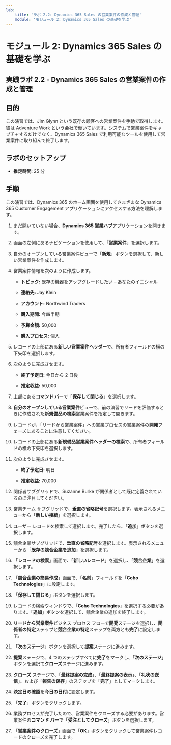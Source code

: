 ```yaml
---
lab:
    title: 'ラボ 2.2: Dynamics 365 Sales の営業案件の作成と管理'
    module: 'モジュール 2: Dynamics 365 Sales の基礎を学ぶ'
---
```


モジュール 2: Dynamics 365 Sales の基礎を学ぶ
========================

## 実践ラボ 2.2 - Dynamics 365 Sales の営業案件の作成と管理 

## 目的

この演習では、Jim Glynn という既存の顧客への営業案件を手動で取得します。彼は Adventure Work という会社で働いています。システムで営業案件をキャプチャするだけでなく、Dynamics 365 Sales で利用可能なツールを使用して営業案件に取り組んで終了します。


## ラボのセットアップ

  - **推定時間**: 25 分

## 手順

この演習では、Dynamics 365 のホーム画面を使用してさまざまな Dynamics 365 Customer Engagement アプリケーションにアクセスする方法を理解します。 

1. まだ開いていない場合、**Dynamics 365 営業ハブ**アプリケーションを開きます。 

2. 画面の左側にあるナビゲーションを使用して、「**営業案件**」を選択します。 

3. 自分のオープンしている営業案件ビューで「**新規**」ボタンを選択して、新しい営業案件を作成します。

4. 営業案件情報を次のように作成します。

	- **トピック:** 既存の機器をアップグレードしたい – あなたのイニシャル

	- **連絡先:** Jay Klein

	- **アカウント:** Northwind Traders

	- **購入期間:** 今四半期

	- **予算金額:** 50,000

	- **購入プロセス:** 個人

5. レコードの上部にある**新しい営業案件ヘッダー**で、所有者フィールドの横の下矢印を選択します。 

6. 次のように完成させます。

	- **終了予定日:** 今日から 2 日後

	- **推定収益:** 50,000

7. 上部にある**コマンド バー**で「**保存して閉じる**」を選択します。 

8. **自分のオープンしている営業案件**ビューで、前の演習でリードを評価するときに作成された**新規備品の検索**営業案件を指定して開きます。 

9. レコードが、「リードから営業案件」への営業プロセスの営業案件の**開発**フェーズにあることに注意してください。 

10. レコードの上部にある**新規備品営業案件ヘッダーの検索**で、所有者フィールドの横の下矢印を選択します。 

11. 次のように完成させます。

	- **終了予定日:** 明日

	- **推定収益:** 70,000

12. 関係者サブグリッドで、Suzanne Burke が関係者として既に定義されているのに注目してください。 

13. 営業チーム サブグリッドで、**垂直の省略記号**を選択します。表示されるメニューから「**新しい接続**」を選択します。 

14. ユーザー レコードを検索して選択します。完了したら、「**追加**」ボタンを選択します。 

15. 競合企業サブグリッドで、**垂直の省略記号**を選択します。表示されるメニューから「**既存の競合企業を追加**」を選択します。 

16. 「**レコードの検索**」画面で、「**新しいレコード**」を選択し、「**競合企業**」を選択します。

17. 「**競合企業の簡易作成**」画面で、「**名前**」フィールドを「**Coho Technologies**」に設定します。

18. 「**保存して閉じる**」ボタンを選択します。

19. レコードの検索ウィンドウで、「**Coho Technologies**」を選択する必要があります。「**追加**」ボタンを選択して、競合企業の追加を終了します。 

20. **リードから営業案件**ビジネス プロセス フローで**開発**ステージを選択し、**関係者の特定**ステップと**競合企業の特定**ステップを両方とも**完了**に設定します。 

21. 「**次のステージ**」ボタンを選択して**提案**ステージに進みます。

22. **提案**ステージで、4 つのステップすべてに**完了**をマークし、「**次のステージ**」ボタンを選択て**クローズ**ステージに進みます。 

23. **クローズ** ステージで、「**最終提案の完成**」、「**最終提案の表示**」、「**礼状の送信**」、および「**報告の保存**」のステップを「**完了**」としてマークします。 

24. **決定日の確認**を**今日の日付**に設定します。 

25. 「**完了**」ボタンをクリックします。 

26. 業務プロセスが完了したので、営業案件をクローズする必要があります。営業案件の**コマンド バー**で「**受注としてクローズ**」ボタンを選択します。 

27. 「**営業案件のクローズ**」画面で「**OK**」ボタンをクリックして営業案件レコードのクローズを完了します。 
